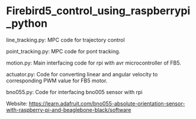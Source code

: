 # Firebird5_control_using_raspberrypi_python

line_tracking.py: MPC code for trajectory control

point_tracking.py: MPC code for pont tracking.

motion.py: Main interfacing code for rpi with avr microcontroller of FB5.

actuator.py: Code for converting linear and angular velocity to corresponding PWM value for FB5 motor.

bno055.py: Code for interfacing bno005 sensor with rpi

Website: https://learn.adafruit.com/bno055-absolute-orientation-sensor-with-raspberry-pi-and-beaglebone-black/software


